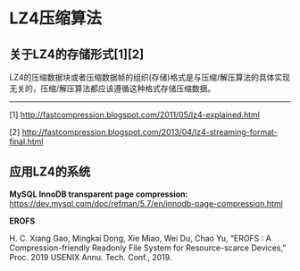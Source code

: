 # LZ4压缩算法


## 关于LZ4的存储形式[1][2]

LZ4的压缩数据块或者压缩数据帧的组织(存储)格式是与压缩/解压算法的具体实现无关的，压缩/解压算法都应该遵循这种格式存储压缩数据。

---

[1] http://fastcompression.blogspot.com/2011/05/lz4-explained.html

[2] http://fastcompression.blogspot.com/2013/04/lz4-streaming-format-final.html

## 应用LZ4的系统

**MySQL InnoDB transparent page compression:** https://dev.mysql.com/doc/refman/5.7/en/innodb-page-compression.html

**EROFS** 

 H. C. Xiang Gao, Mingkai Dong, Xie Miao, Wei Du, Chao Yu, “EROFS : A Compression-friendly Readonly File System for Resource-scarce Devices,” Proc. 2019 USENIX Annu. Tech. Conf., 2019.